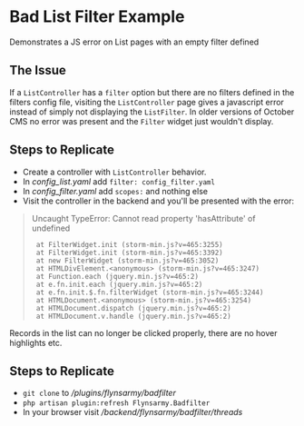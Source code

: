 # Bad List Filter Example

Demonstrates a JS error on List pages with an empty filter defined

## The Issue

If a `ListController` has a `filter` option but there are no filters defined in the filters config file, visiting the `ListController` page gives a javascript error instead of simply not displaying the `ListFilter`. In older versions of October CMS no error was present and the `Filter` widget just wouldn't display.

## Steps to Replicate

* Create a controller with `ListController` behavior.
* In *config_list.yaml* add `filter: config_filter.yaml`
* In *config_filter.yaml* add `scopes:` and nothing else
* Visit the controller in the backend and you'll be presented with the error:
> Uncaught TypeError: Cannot read property 'hasAttribute' of undefined
>
>      at FilterWidget.init (storm-min.js?v=465:3255)
>      at FilterWidget.init (storm-min.js?v=465:3392)
>      at new FilterWidget (storm-min.js?v=465:3052)
>      at HTMLDivElement.<anonymous> (storm-min.js?v=465:3247)
>      at Function.each (jquery.min.js?v=465:2)
>      at e.fn.init.each (jquery.min.js?v=465:2)
>      at e.fn.init.$.fn.filterWidget (storm-min.js?v=465:3244)
>      at HTMLDocument.<anonymous> (storm-min.js?v=465:3254)
>      at HTMLDocument.dispatch (jquery.min.js?v=465:2)
>      at HTMLDocument.v.handle (jquery.min.js?v=465:2)

Records in the list can no longer be clicked properly, there are no hover highlights etc.


## Steps to Replicate

* `git clone` to */plugins/flynsarmy/badfilter*
* `php artisan plugin:refresh Flynsarmy.Badfilter`
* In your browser visit */backend/flynsarmy/badfilter/threads*
